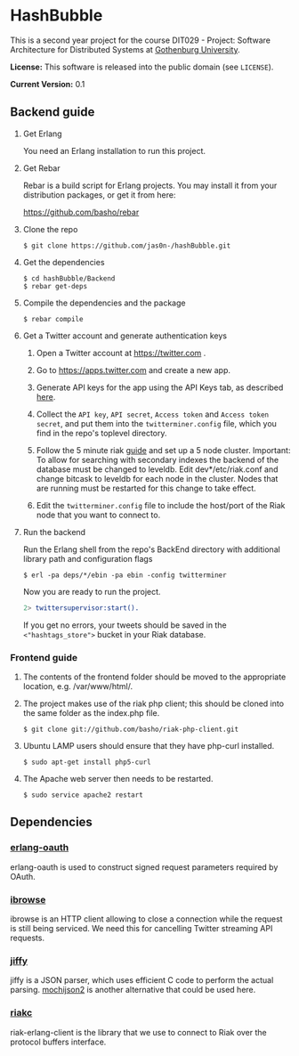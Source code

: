 # HashBubble

This is a second year project for the course DIT029 - Project: Software Architecture for Distributed Systems at [Gothenburg University](http://www.gu.se).

**License:** This software is released into the public domain (see `LICENSE`).

**Current Version:** 0.1

## Backend guide

1.  Get Erlang

    You need an Erlang installation to run this project.

1.  Get Rebar

    Rebar is a build script for Erlang projects. You may install it from your distribution packages, or get it from here:

    https://github.com/basho/rebar

1.  Clone the repo

        $ git clone https://github.com/jas0n-/hashBubble.git

1.  Get the dependencies

        $ cd hashBubble/Backend
        $ rebar get-deps

1.  Compile the dependencies and the package

        $ rebar compile

1.  Get a Twitter account and generate authentication keys

    1.  Open a Twitter account at https://twitter.com .

    1.  Go to https://apps.twitter.com and create a new app.

    1.  Generate API keys for the app using the API Keys tab, as described
        [here](https://dev.twitter.com/oauth/overview/application-owner-access-tokens).

    1.  Collect the `API key`, `API secret`, `Access token` and `Access token secret`,
        and put them into the `twitterminer.config` file, which you find in the repo's
        toplevel directory.
        
    1.  Follow the 5 minute riak [guide](http://docs.basho.com/riak/latest/quickstart/) and set up a 5 node               cluster. Important: To allow for searching with secondary indexes the backend of the database must be             changed to leveldb. Edit dev*/etc/riak.conf and change bitcask to leveldb for each node in the cluster.           Nodes that are running must be restarted for this change to take effect.
    
    1.  Edit the `twitterminer.config` file to include the host/port of the Riak node that you want to connect to.


1.  Run the backend

    Run the Erlang shell from the repo's BackEnd directory with additional library path and configuration flags

        $ erl -pa deps/*/ebin -pa ebin -config twitterminer


    Now you are ready to run the project.

    ```erlang
    2> twittersupervisor:start().
    ```

    If you get no errors, your tweets should be saved in the `<"hashtags_store">` bucket in your Riak database.
### Frontend guide

1.  The contents of the frontend folder should be moved to the appropriate location, e.g. /var/www/html/. 
  
1.  The project makes use of the riak php client; this should be cloned into the same folder as the index.php file.

        $ git clone git://github.com/basho/riak-php-client.git

1.  Ubuntu LAMP users should ensure that they have php-curl installed.

        $ sudo apt-get install php5-curl

1.  The Apache web server then needs to be restarted.

        $ sudo service apache2 restart


## Dependencies

### [erlang-oauth](https://github.com/tim/erlang-oauth/)

erlang-oauth is used to construct signed request parameters required by OAuth.

### [ibrowse](https://github.com/cmullaparthi/ibrowse)

ibrowse is an HTTP client allowing to close a connection while the request is still being serviced. We need this for cancelling Twitter streaming API requests.

### [jiffy](https://github.com/davisp/jiffy)

jiffy is a JSON parser, which uses efficient C code to perform the actual parsing. [mochijson2](https://github.com/bjnortier/mochijson2) is another alternative that could be used here.

### [riakc](https://github.com/basho/riak-erlang-client)

riak-erlang-client is the library that we use to connect to Riak over the protocol buffers interface.



